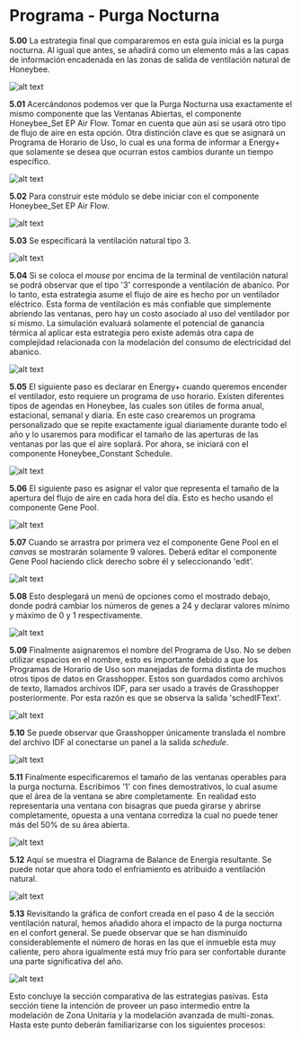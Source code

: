 # Programa - Purga Nocturna

**5.00** La estrategia final que compararemos en esta guía inicial es la purga nocturna. Al igual que antes, se añadirá como un elemento más a las capas de información encadenada en las zonas de salida de ventilación natural de Honeybee.

![alt text](https://user-images.githubusercontent.com/44324576/52487947-15713780-2bbf-11e9-9a2a-45c631d04174.png)

**5.01** Acercándonos podemos ver que la Purga Nocturna usa exactamente el mismo componente que las Ventanas Abiertas, el componente Honeybee_Set EP Air Flow. Tomar en cuenta que aún así se usará otro tipo de flujo de aire en esta opción. Otra distinción clave es que se asignará un Programa de Horario de Uso, lo cual es una forma de informar a Energy+ que solamente se desea que ocurran estos cambios durante un tiempo específico.

![alt text](https://user-images.githubusercontent.com/44324576/52489139-c4167780-2bc1-11e9-96bb-b142796f297d.png)

**5.02** Para construir este módulo se debe iniciar con el componente Honeybee_Set EP Air Flow.

![alt text](https://user-images.githubusercontent.com/44324576/52489017-81549f80-2bc1-11e9-8322-7d0d6f8f63cb.jpg)

**5.03** Se especificará la ventilación natural tipo 3.

![alt text](https://user-images.githubusercontent.com/44324576/52489019-81549f80-2bc1-11e9-9ede-1fcc8113f6d6.jpg)

**5.04** Si se coloca el *mouse* por encima de la terminal de ventilación natural se podrá observar que el tipo '3' corresponde a ventilación de abanico. Por lo tanto, esta estrategia asume el flujo de aire es hecho por un ventilador eléctrico. Esta forma de ventilación es más confiable que simplemente abriendo las ventanas, pero hay un costo asociado al uso del ventilador por sí mismo. La simulación evaluará solamente el potencial de ganancia térmica al aplicar esta estrategia pero existe además otra capa de complejidad relacionada con la modelación del consumo de electricidad del abanico.

![alt text](https://user-images.githubusercontent.com/44324576/52489783-73a01980-2bc3-11e9-9e9c-626146fb6e9d.jpg)

**5.05** El siguiente paso es declarar en Energy+ cuando queremos encender el ventilador, esto requiere un programa de uso horario. Existen diferentes tipos de agendas en Honeybee, las cuales son útiles de forma anual, estacional, semanal y diaria. En este caso crearemos un programa personalizado que se repite exactamente igual diariamente durante todo el año y lo usaremos para modificar el tamaño de las aperturas de las ventanas por las que el aire soplará. Por ahora, se iniciará con el componente Honeybee_Constant Schedule.

![alt text](https://user-images.githubusercontent.com/44324576/52489020-81ed3600-2bc1-11e9-9027-adee45d27454.jpg)

**5.06** El siguiente paso es asignar el valor que representa el tamaño de la apertura del flujo de aire en cada hora del día. Esto es hecho usando el componente Gene Pool.

![alt text](https://user-images.githubusercontent.com/44324576/52490045-25d7e100-2bc4-11e9-973d-14b2fa31f0a0.jpg)

**5.07** Cuando se arrastra por primera vez el componente Gene Pool en el *canvas* se mostrarán solamente 9 valores. Deberá editar el componente Gene Pool haciendo click derecho sobre él y seleccionando 'edit'.

![alt text](https://user-images.githubusercontent.com/44324576/52489416-86feb500-2bc2-11e9-8376-c38e9e6b0ce2.jpg)

**5.08** Esto desplegará un menú de opciones como el mostrado debajo, donde podrá cambiar los números de genes a 24 y declarar valores mínimo y máximo de 0 y 1 respectivamente.

![alt text](https://user-images.githubusercontent.com/44324576/52489417-86feb500-2bc2-11e9-8515-01e73ffbff50.jpg)

**5.09** Finalmente asignaremos el nombre del Programa de Uso. No se deben utilizar espacios en el nombre, esto es importante debido a que los Programas de Horario de Uso son manejadas de forma distinta de muchos otros tipos de datos en Grasshopper. Estos son guardados como archivos de texto, llamados archivos IDF, para ser usado a través de Grasshopper posteriormente. Por esta razón es que se observa la salida 'schedIFText'.

![alt text](https://user-images.githubusercontent.com/44324576/52489023-81ed3600-2bc1-11e9-9d28-b5e2c7168992.jpg)

**5.10** Se puede observar que Grasshopper únicamente translada el nombre del archivo IDF al conectarse un panel a la salida *schedule*.

![alt text](https://user-images.githubusercontent.com/44324576/52489024-81ed3600-2bc1-11e9-82a7-92b2bbda53af.jpg)

**5.11** Finalmente especificaremos el tamaño de las ventanas operables para la purga nocturna. Escribimos '1' con fines demostrativos, lo cual asume que el área de la ventana se abre completamente. En realidad esto representaría una ventana con bisagras que pueda girarse y abrirse completamente, opuesta a una ventana corrediza la cual no puede tener más del 50% de su área abierta.

![alt text](https://user-images.githubusercontent.com/44324576/52489025-81ed3600-2bc1-11e9-8781-8c948a26dbcc.jpg)

**5.12** Aquí se muestra el Diagrama de Balance de Energía resultante. Se puede notar que ahora todo el enfriamiento es atribuido a ventilación natural.

![alt text](https://user-images.githubusercontent.com/44324576/52487702-764c4000-2bbe-11e9-825a-b94dcb93cb4f.jpg)

**5.13** Revisitando la gráfica de confort creada en el paso 4 de la sección ventilación natural, hemos añadido ahora el impacto de la purga nocturna en el confort general. Se puede observar que se han disminuido considerablemente el número de horas en las que el inmueble esta muy caliente, pero ahora igualmente está muy frío para ser confortable durante una parte significativa del año.

![alt text](https://user-images.githubusercontent.com/44324576/52487737-95e36880-2bbe-11e9-8f0d-b4f8883b2a92.gif)

Esto concluye la sección comparativa de las estrategias pasivas. Esta sección tiene la intención de proveer un paso intermedio entre la modelación de Zona Unitaria y la modelación avanzada de multi-zonas. Hasta este punto deberán familiarizarse con los siguientes procesos:












